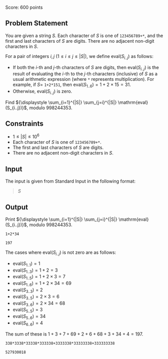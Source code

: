 Score: $600$ points

## Problem Statement

You are given a string $S$. Each character of $S$ is one of `123456789+*`, and the first and last characters of $S$ are digits. There are no adjacent non-digit characters in $S$.

For a pair of integers $i, j$ ($1 \leq i \leq j \leq |S|$), we define $\mathrm{eval}(S_{i..j})$ as follows:

- If both the $i$-th and $j$-th characters of $S$ are digits, then $\mathrm{eval}(S_{i..j})$ is the result of evaluating the $i$-th to the $j$-th characters (inclusive) of $S$ as a usual arithmetic expression (where `*` represents multiplication). For example, if $S =$ `1+2*151`, then $\mathrm{eval}(S_{1..6}) = 1 + 2 \times 15 = 31$.
- Otherwise, $\mathrm{eval}(S_{i..j})$ is zero.

Find ${\displaystyle \sum_{i=1}^{|S|} \sum_{j=i}^{|S|} \mathrm{eval}(S_{i..j})}$, modulo $998244353$.

## Constraints

- $1 \leq |S| \leq 10^6$
- Each character of $S$ is one of `123456789+*`.
- The first and last characters of $S$ are digits.
- There are no adjacent non-digit characters in $S$.

## Input

The input is given from Standard Input in the following format:

> $S$

## Output

Print ${\displaystyle \sum_{i=1}^{|S|} \sum_{j=i}^{|S|} \mathrm{eval}(S_{i..j})}$, modulo $998244353$.

```input1
1+2*34
```

```output1
197
```

The cases where $\mathrm{eval}(S_{i..j})$ is not zero are as follows:

- $\mathrm{eval}(S_{1..1}) = 1$
- $\mathrm{eval}(S_{1..3}) = 1 + 2 = 3$
- $\mathrm{eval}(S_{1..5}) = 1 + 2 \times 3 = 7$
- $\mathrm{eval}(S_{1..6}) = 1 + 2 \times 34 = 69$
- $\mathrm{eval}(S_{3..3}) = 2$
- $\mathrm{eval}(S_{3..5}) = 2 \times 3 = 6$
- $\mathrm{eval}(S_{3..6}) = 2 \times 34 = 68$
- $\mathrm{eval}(S_{5..5}) = 3$
- $\mathrm{eval}(S_{5..6}) = 34$
- $\mathrm{eval}(S_{6..6}) = 4$

The sum of these is $1+3+7+69+2+6+68+3+34+4 = 197$.

```input2
338*3338*33338*333338+3333338*33333338+333333338
```

```output2
527930018
```